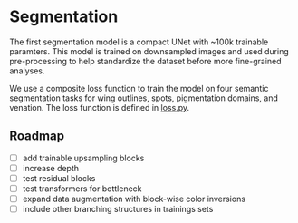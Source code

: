 # Segmentation

The first segmentation model is a compact UNet with ~100k trainable paramters. This model is trained on downsampled images and used during pre-processing to help standardize the dataset before more fine-grained analyses.

We use a composite loss function to train the model on four semantic segmentation tasks for wing outlines, spots, pigmentation domains, and venation. The loss function is defined in [loss.py](loss.py).


## Roadmap

- [ ] add trainable upsampling blocks
- [ ] increase depth 
- [ ] test residual blocks 
- [ ] test transformers for bottleneck 
- [ ] expand data augmentation with block-wise color inversions 
- [ ] include other branching structures in trainings sets 
